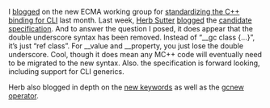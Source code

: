I [blogged](http://devhawk.net/2003/10/06/2-great-technologies-that-taste-great-together/) on
the new ECMA working group for [standardizing the C++ binding for
CLI](http://www.ecma-international.org/news/ecma-TG5-PR.htm) last month.
Last week, [Herb Sutter](http://blogs.gotdotnet.com/hsutter/) 
[blogged](http://blogs.gotdotnet.com/hsutter/permalink.aspx/44e3520b-b8ca-4961-8930-59346e721a9b)
the [candidate
specification](http://download.microsoft.com/download/9/9/c/99c65bcd-ac66-482e-8dc1-0e14cd1670cd/C++%20CLI%20Candidate%20Base%20Draft.pdf).
And to answer the question I posed, it does appear that the double
underscore syntax has been removed. Instead of “\_\_gc class {…}”, it’s
just “ref class”. For \_\_value and \_\_property, you just lose the
double underscore. Cool, though it does mean any MC++ code will
eventually need to be migrated to the new syntax. Also. the
specification is forward looking, including support for CLI generics.

Herb also blogged in depth on the [new
keywords](http://blogs.gotdotnet.com/hsutter/permalink.aspx/9a9b7f1a-652e-4f18-b431-bfea2fd554d7)
as well as the [gcnew
operator](http://blogs.gotdotnet.com/hsutter/permalink.aspx/bc7a98db-6b1f-40d3-b9ce-14b3708c400d).
